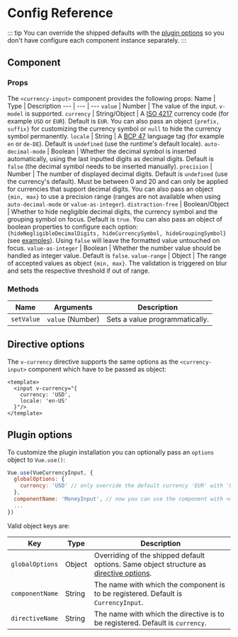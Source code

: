 # Config Reference

::: tip
You can override the shipped defaults with the [plugin options](#plugin-options) so you don't have configure each component instance separately.
:::

## Component
### Props
The `<currency-input>` component provides the following props:
Name | Type | Description
--- | --- | --- 
`value` | Number |  The value of the input. `v-model` is supported.
`currency` | String/Object | A [ISO 4217](https://en.wikipedia.org/wiki/ISO_4217) currency code (for example `USD` or `EUR`). Default is `EUR`. You can also pass an object `{prefix, suffix}` for customizing the currency symbol or `null` to hide the currency symbol permanently.
`locale` | String | A [BCP 47](https://tools.ietf.org/html/bcp47) language tag (for example `en` or `de-DE`). Default is `undefined` (use the runtime's default locale).
`auto-decimal-mode` | Boolean | Whether the decimal symbol is inserted automatically, using the last inputted digits as decimal digits. Default is `false` (the decimal symbol needs to be inserted manually).
`precision` | Number | The number of displayed decimal digits. Default is `undefined` (use the currency's default). Must be between 0 and 20 and can only be applied for currencies that support decimal digits. You can also pass an object `{min, max}` to use a precision range (ranges are not available when using `auto-decimal-mode` or `value-as-integer`).
`distraction-free` | Boolean/Object | Whether to hide negligible decimal digits, the currency symbol and the grouping symbol on focus. Default is `true`. You can also pass an object of boolean properties to configure each option: `{hideNegligibleDecimalDigits, hideCurrencySymbol, hideGroupingSymbol}` (see [examples](/examples/#distraction-free-mode)). Using `false` will leave the formatted value untouched on focus.
`value-as-integer` | Boolean | Whether the number value should be handled as integer value. Default is `false`.
`value-range` | Object | The range of accepted values as object `{min, max}`. The validation is triggered on blur and sets the respective threshold if out of range.

### Methods
Name | Arguments | Description
--- | --- | --- 
`setValue` | `value` (Number) | Sets a value programmatically.

## Directive options
The `v-currency` directive supports the same options as the `<currency-input>` component which have to be passed as object:

```vue
<template>
  <input v-currency="{
    currency: 'USD',
    locale: 'en-US'
  }"/>
</template>
```

## Plugin options
To customize the plugin installation you can optionally pass an `options` object to `Vue.use()`:
```js
Vue.use(VueCurrencyInput, {
  globalOptions: { 
    currency: 'USD' // only override the default currency 'EUR' with 'USD'
  },
  componentName: 'MoneyInput', // now you can use the component with <money-input>
  ...
})
```
Valid object keys are:

Key | Type | Description
--- | --- | --- 
`globalOptions` | Object | Overriding of the shipped default options. Same object structure as [directive options](#directive-options).
`componentName` | String | The name with which the component is to be registered. Default is `CurrencyInput`.
`directiveName` | String | The name with which the directive is to be registered. Default is `currency`.
